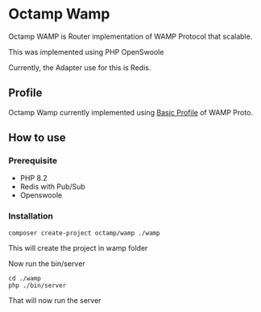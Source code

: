 # Octamp Wamp

Octamp WAMP is Router implementation of WAMP Protocol that scalable.

This was implemented using PHP OpenSwoole

Currently, the Adapter use for this is Redis.

## Profile

Octamp Wamp currently implemented using [Basic Profile](https://wamp-proto.org/wamp_bp_latest_ietf.html) of WAMP Proto.

## How to use

### Prerequisite

- PHP 8.2
- Redis with Pub/Sub
- Openswoole

### Installation

```shell
composer create-project octamp/wamp ./wamp
```

This will create the project in wamp folder

Now run the bin/server

```shell
cd ./wamp
php ./bin/server
```

That will now run the server